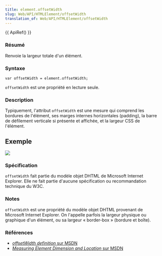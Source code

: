 ```yaml
---
title: element.offsetWidth
slug: Web/API/HTMLElement/offsetWidth
translation_of: Web/API/HTMLElement/offsetWidth
---
```

{{ ApiRef() }}

### Résumé

Renvoie la largeur totale d'un élément.

### Syntaxe

    var offsetWidth = element.offsetWidth;

`offsetWidth` est une propriété en lecture seule.

### Description

Typiquement, l'attribut `offsetWidth` est une mesure qui comprend les bordures de l'élément, ses marges internes horizontales (padding), la barre de défilement verticale si présente et affichée, et la largeur CSS de l'élément.

## Exemple

![](dimensions-offset.png)

### Spécification

`offsetWidth` fait partie du modèle objet DHTML de Microsoft Internet Explorer. Elle ne fait partie d'aucune spécification ou recommandation technique du W3C.

### Notes

`offsetWidth` est une propriété du modèle objet DHTML provenant de Microsoft Internet Explorer. On l'appelle parfois la largeur physique ou graphique d'un élément, ou sa largeur «&nbsp;border-box&nbsp;» (bordure et boîte).

### Références

- [_offsetWidth definition_ sur MSDN](http://msdn.microsoft.com/workshop/author/dhtml/reference/properties/offsetwidth.asp?frame=true)
- [_Measuring Element Dimension and Location_ sur MSDN](http://msdn.microsoft.com/workshop/author/om/measuring.asp)
